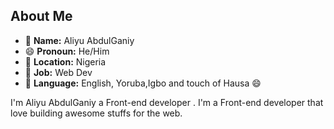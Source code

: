 ## About Me

- 👤  **Name:** Aliyu AbdulGaniy
- 😄 **Pronoun:** He/Him
- 📍  **Location:** Nigeria
- 💼 **Job:** Web Dev
- 📣 **Language:** English, Yoruba,Igbo and touch of Hausa 😄

 I'm Aliyu AbdulGaniy a Front-end developer . I'm a Front-end developer that love building awesome stuffs for the web.
##
<!---
alialaba/alialaba is a ✨ special ✨ repository because its `README.md` (this file) appears on your GitHub profile.
You can click the Preview link to take a look at 🌱your changes 📫.
--->
